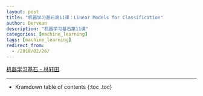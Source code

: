 ```yaml
---
layout: post
title: "机器学习基石第11课：Linear Models for Classification"
author: Dervean
description: "机器学习基石第11课"
categories: [machine_learning]
tags: [machine_learning]
redirect_from:
  - /2018/02/26/
---
```


[机器学习基石 - 林轩田](https://www.csie.ntu.edu.tw/~htlin/course/mlfound17fall/)

---

* Kramdown table of contents
{:toc .toc}







































